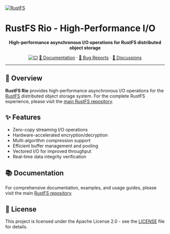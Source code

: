 [![RustFS](https://rustfs.com/images/rustfs-github.png)](https://rustfs.com)

# RustFS Rio - High-Performance I/O

<p align="center">
  <strong>High-performance asynchronous I/O operations for RustFS distributed object storage</strong>
</p>

<p align="center">
  <a href="https://github.com/rustfs/rustfs/actions/workflows/ci.yml"><img alt="CI" src="https://github.com/rustfs/rustfs/actions/workflows/ci.yml/badge.svg" /></a>
  <a href="https://docs.rustfs.com/en/">📖 Documentation</a>
  · <a href="https://github.com/rustfs/rustfs/issues">🐛 Bug Reports</a>
  · <a href="https://github.com/rustfs/rustfs/discussions">💬 Discussions</a>
</p>

---

## 📖 Overview

**RustFS Rio** provides high-performance asynchronous I/O operations for the [RustFS](https://rustfs.com) distributed object storage system. For the complete RustFS experience, please visit the [main RustFS repository](https://github.com/rustfs/rustfs).

## ✨ Features

- Zero-copy streaming I/O operations
- Hardware-accelerated encryption/decryption
- Multi-algorithm compression support
- Efficient buffer management and pooling
- Vectored I/O for improved throughput
- Real-time data integrity verification

## 📚 Documentation

For comprehensive documentation, examples, and usage guides, please visit the main [RustFS repository](https://github.com/rustfs/rustfs).

## 📄 License

This project is licensed under the Apache License 2.0 - see the [LICENSE](../../LICENSE) file for details.
